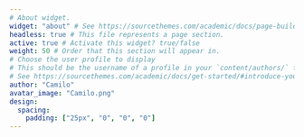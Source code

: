 ```yaml
---
# About widget.
widget: "about" # See https://sourcethemes.com/academic/docs/page-builder/
headless: true # This file represents a page section.
active: true # Activate this widget? true/false
weight: 50 # Order that this section will appear in.
# Choose the user profile to display
# This should be the username of a profile in your `content/authors/` folder.
# See https://sourcethemes.com/academic/docs/get-started/#introduce-yourself
author: "Camilo"
avatar_image: "Camilo.png"
design:
  spacing:
    padding: ["25px", "0", "0", "0"]
---
```

